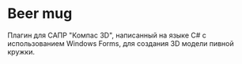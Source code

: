# Beer mug
Плагин для САПР "Компас 3D", написанный на языке C# с использованием Windows Forms, для создания 3D модели пивной кружки.

